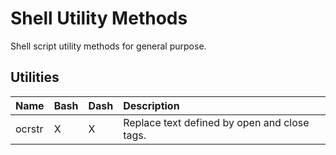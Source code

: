 # Shell Utility Methods
Shell script utility methods for general purpose.

## Utilities

| Name   | Bash | Dash | Description |
| ------ | ---- | ---- | :---------- |
| ocrstr | X    | X    | Replace text defined by open and close tags. |
